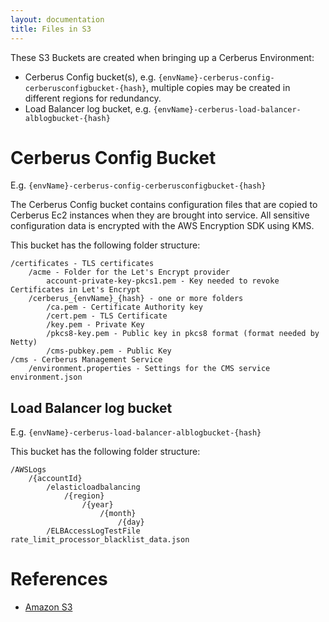 ```yaml
---
layout: documentation
title: Files in S3
---
```


These S3 Buckets are created when bringing up a Cerberus Environment:

* Cerberus Config bucket(s), e.g. `{envName}-cerberus-config-cerberusconfigbucket-{hash}`, multiple copies may be created in different regions for redundancy. 
* Load Balancer log bucket, e.g. `{envName}-cerberus-load-balancer-alblogbucket-{hash}`

# Cerberus Config Bucket

E.g. `{envName}-cerberus-config-cerberusconfigbucket-{hash}`

The Cerberus Config bucket contains configuration files that are copied to Cerberus Ec2 instances when
they are brought into service.  All sensitive configuration data is encrypted with the AWS Encryption SDK
using KMS.

This bucket has the following folder structure:

```
/certificates - TLS certificates
    /acme - Folder for the Let's Encrypt provider
        account-private-key-pkcs1.pem - Key needed to revoke Certificates in Let's Encrypt
    /cerberus_{envName}_{hash} - one or more folders
        /ca.pem - Certificate Authority key
        /cert.pem - TLS Certificate
        /key.pem - Private Key
        /pkcs8-key.pem - Public key in pkcs8 format (format needed by Netty)
        /cms-pubkey.pem - Public Key
/cms - Cerberus Management Service
    /environment.properties - Settings for the CMS service
environment.json
```

## Load Balancer log bucket

E.g. `{envName}-cerberus-load-balancer-alblogbucket-{hash}`

This bucket has the following folder structure:

```
/AWSLogs
    /{accountId}
        /elasticloadbalancing
            /{region}
                /{year}
                    /{month}
                        /{day}
        /ELBAccessLogTestFile
rate_limit_processor_blacklist_data.json
```


# References

* <a target="_blank" onclick="trackOutboundLink('https://aws.amazon.com/s3/')" href="https://aws.amazon.com/s3/">Amazon S3</a>
